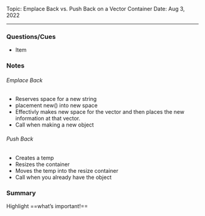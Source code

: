 
Topic: Emplace Back vs. Push Back on a Vector Container
Date: Aug 3, 2022

---

### Questions/Cues
- Item

### Notes

###### Emplace Back
 - Reserves space for a new string
 - placement new() into new space
 - Effectivly makes new space for the vector and then places the new information at that vector.
 - Call when making a new object

###### Push Back
- Creates a temp
- Resizes the container
- Moves the temp into the resize container
- Call when you already have the object

### Summary
Highlight ==what’s important!==
